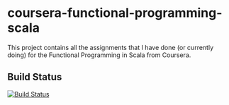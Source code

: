 # coursera-functional-programming-scala
This project contains all the assignments that I have done (or currently doing) for the Functional Programming in Scala from Coursera.

## Build Status
[![Build Status](https://travis-ci.org/sniggel/coursera-functional-programming-scala.svg?branch=master)](https://travis-ci.org/sniggel/coursera-functional-programming-scala)
